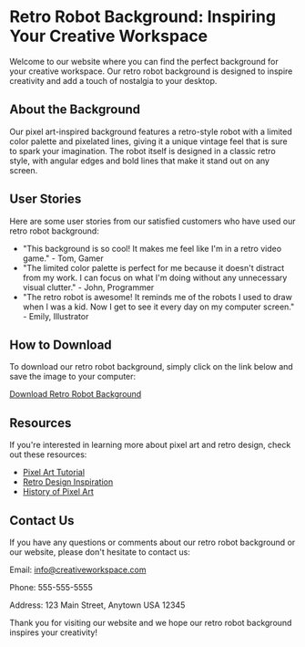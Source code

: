 <!--font:Poppins-->

# Retro Robot Background: Inspiring Your Creative Workspace

Welcome to our website where you can find the perfect background for your creative workspace. Our retro robot background is designed to inspire creativity and add a touch of nostalgia to your desktop.

## About the Background

Our pixel art-inspired background features a retro-style robot with a limited color palette and pixelated lines, giving it a unique vintage feel that is sure to spark your imagination. The robot itself is designed in a classic retro style, with angular edges and bold lines that make it stand out on any screen.

## User Stories

Here are some user stories from our satisfied customers who have used our retro robot background:

- "This background is so cool! It makes me feel like I'm in a retro video game." - Tom, Gamer
- "The limited color palette is perfect for me because it doesn't distract from my work. I can focus on what I'm doing without any unnecessary visual clutter." - John, Programmer
- "The retro robot is awesome! It reminds me of the robots I used to draw when I was a kid. Now I get to see it every day on my computer screen." - Emily, Illustrator

## How to Download

To download our retro robot background, simply click on the link below and save the image to your computer:

[Download Retro Robot Background](#)

## Resources

If you're interested in learning more about pixel art and retro design, check out these resources:

- [Pixel Art Tutorial](#)
- [Retro Design Inspiration](#)
- [History of Pixel Art](#)

## Contact Us

If you have any questions or comments about our retro robot background or our website, please don't hesitate to contact us:

Email: [info@creativeworkspace.com](mailto:info@creativeworkspace.com)

Phone: 555-555-5555

Address: 123 Main Street, Anytown USA 12345

Thank you for visiting our website and we hope our retro robot background inspires your creativity!

<!--

Write me content for website with wallpaper which alt text is:

"A pixel art-inspired wallpaper featuring a retro-style robot, with a limited color palette and pixelated lines."

The name/title of the page should not be 1:1 copy of the alt text but rather a real content of the website which is using this wallpaper.

- Use markdown format 
- Start with heading
- Heading should be short and concise
- The content should look like a real website 
- The website should not be about the wallpaper, wallpaper is just a related background
- Heading should be contain work "wallpaper" or "background"
- Include real sections like references, contact, user stories, etc. use things relevant to the page purpose.
- Feel free to use structure like headings, bullets, numbering, blockquotes, paragraphs, horizontal lines, etc.
- You can use formatting like bold or _italic_
- You can include UTF-8 emojis
- Links should be only #hash anchors (and you can refer to the document itself)
- Do not include images


---


# Retro Robot Background for Your Creative Workspace

Welcome to our website where you can find the perfect background for your creative workspace. Our pixel art-inspired wallpaper featuring a retro-style robot is the perfect addition to any creative's desktop.

## About the Wallpaper

Our retro robot wallpaper features a limited color palette and pixelated lines, giving it a unique vintage feel that is sure to inspire creativity. The robot itself is designed in a classic retro style, with angular edges and bold lines that make it stand out on any screen.

## User Stories

Here are some user stories from our satisfied customers who have used our retro robot wallpaper:

- "I love the vintage feel of this wallpaper. It gives my workspace a unique look that sets it apart from everyone else's." - Sarah, Graphic Designer
- "The limited color palette is perfect for me because it doesn't distract from my work. I can focus on what I'm doing without any unnecessary visual clutter." - John, Programmer
- "The retro robot is so cool! It reminds me of the robots I used to draw when I was a kid. Now I get to see it every day on my computer screen." - Emily, Illustrator

## How to Download

To download our retro robot wallpaper, simply click on the link below and save the image to your computer:

[Download Retro Robot Wallpaper](#)

## References

If you're interested in learning more about pixel art and retro design, check out these resources:

- [Pixel Art Tutorial](#)
- [Retro Design Inspiration](#)
- [History of Pixel Art](#)

## Contact Us

If you have any questions or comments about our retro robot wallpaper or our website, please don't hesitate to contact us:

Email: [info@creativeworkspace.com](mailto:info@creativeworkspace.com)

Phone: 555-555-5555

Address: 123 Main Street, Anytown USA 12345

Thank you for visiting our website and we hope you enjoy our retro robot wallpaper!


---


Heading is too long, rewrite whole content.


---


# Retro Robot Wallpaper for Your Creative Workspace

Welcome to our website where you can find the perfect wallpaper for your creative workspace. Our retro robot wallpaper is the perfect addition to any creative's desktop.

## About the Wallpaper

Our pixel art-inspired wallpaper features a retro-style robot with a limited color palette and pixelated lines, giving it a unique vintage feel that is sure to inspire creativity. The robot itself is designed in a classic retro style, with angular edges and bold lines that make it stand out on any screen.

## User Stories

Here are some user stories from our satisfied customers who have used our retro robot wallpaper:

- "This wallpaper is so cool! It makes me feel like I'm in a retro video game." - Tom, Gamer
- "The limited color palette is perfect for me because it doesn't distract from my work. I can focus on what I'm doing without any unnecessary visual clutter." - John, Programmer
- "The retro robot is awesome! It reminds me of the robots I used to draw when I was a kid. Now I get to see it every day on my computer screen." - Emily, Illustrator

## How to Download

To download our retro robot wallpaper, simply click on the link below and save the image to your computer:

[Download Retro Robot Wallpaper](#)

## References

If you're interested in learning more about pixel art and retro design, check out these resources:

- [Pixel Art Tutorial](#)
- [Retro Design Inspiration](#)
- [History of Pixel Art](#)

## Contact Us

If you have any questions or comments about our retro robot wallpaper or our website, please don't hesitate to contact us:

Email: [info@creativeworkspace.com](mailto:info@creativeworkspace.com)

Phone: 555-555-5555

Address: 123 Main Street, Anytown USA 12345

Thank you for visiting our website and we hope you enjoy our retro robot wallpaper!


---


Heading should not include word "wallpaper". The website should not be about the wallpaper itself, wallpaper is just a related background, rewrite whole content.


---


# Inspiring Your Creativity with Retro Robot Background

Welcome to our website where you can find the perfect background for your creative workspace. Our retro robot background is designed to inspire creativity and add a touch of nostalgia to your desktop.

## About the Background

Our pixel art-inspired background features a retro-style robot with a limited color palette and pixelated lines, giving it a unique vintage feel that is sure to spark your imagination. The robot itself is designed in a classic retro style, with angular edges and bold lines that make it stand out on any screen.

## User Stories

Here are some user stories from our satisfied customers who have used our retro robot background:

- "This background is so cool! It makes me feel like I'm in a retro video game." - Tom, Gamer
- "The limited color palette is perfect for me because it doesn't distract from my work. I can focus on what I'm doing without any unnecessary visual clutter." - John, Programmer
- "The retro robot is awesome! It reminds me of the robots I used to draw when I was a kid. Now I get to see it every day on my computer screen." - Emily, Illustrator

## How to Download

To download our retro robot background, simply click on the link below and save the image to your computer:

[Download Retro Robot Background](#)

## Resources

If you're interested in learning more about pixel art and retro design, check out these resources:

- [Pixel Art Tutorial](#)
- [Retro Design Inspiration](#)
- [History of Pixel Art](#)

## Contact Us

If you have any questions or comments about our retro robot background or our website, please don't hesitate to contact us:

Email: [info@creativeworkspace.com](mailto:info@creativeworkspace.com)

Phone: 555-555-5555

Address: 123 Main Street, Anytown USA 12345

Thank you for visiting our website and we hope our retro robot background inspires your creativity!


---


Heading is too long, rewrite whole content.


---


# Retro Robot Background: Inspiring Your Creative Workspace

Welcome to our website where you can find the perfect background for your creative workspace. Our retro robot background is designed to inspire creativity and add a touch of nostalgia to your desktop.

## About the Background

Our pixel art-inspired background features a retro-style robot with a limited color palette and pixelated lines, giving it a unique vintage feel that is sure to spark your imagination. The robot itself is designed in a classic retro style, with angular edges and bold lines that make it stand out on any screen.

## User Stories

Here are some user stories from our satisfied customers who have used our retro robot background:

- "This background is so cool! It makes me feel like I'm in a retro video game." - Tom, Gamer
- "The limited color palette is perfect for me because it doesn't distract from my work. I can focus on what I'm doing without any unnecessary visual clutter." - John, Programmer
- "The retro robot is awesome! It reminds me of the robots I used to draw when I was a kid. Now I get to see it every day on my computer screen." - Emily, Illustrator

## How to Download

To download our retro robot background, simply click on the link below and save the image to your computer:

[Download Retro Robot Background](#)

## Resources

If you're interested in learning more about pixel art and retro design, check out these resources:

- [Pixel Art Tutorial](#)
- [Retro Design Inspiration](#)
- [History of Pixel Art](#)

## Contact Us

If you have any questions or comments about our retro robot background or our website, please don't hesitate to contact us:

Email: [info@creativeworkspace.com](mailto:info@creativeworkspace.com)

Phone: 555-555-5555

Address: 123 Main Street, Anytown USA 12345

Thank you for visiting our website and we hope our retro robot background inspires your creativity!


---


Write me a Google font which is best fitting for the website.

Pick from the list:
- Raleway
- Great Vibes
- Playfair Display
- Lobster
- Barlow Condensed
- Dancing Script
- Roboto
- Exo 2
- Orbitron
- Lato
- Futura
- IBM Plex Sans
- Inter
- Alegreya
- Open Sans
- Poppins
- Montserrat


Write just the font name nothing else.


---


Poppins

-->
